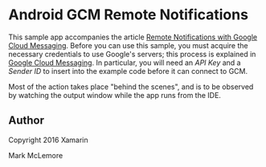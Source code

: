 Android GCM Remote Notifications
================================

This sample app accompanies the article 
[Remote Notifications with Google Cloud Messaging](http://developer.xamarin.com/guides/android/application_fundamentals/notifications/remote-notifications-with-gcm/).
Before you can use this sample, you must acquire the necessary 
credentials to use Google's servers; this process is explained in 
[Google Cloud Messaging](http://developer.xamarin.com/guides/android/application_fundamentals/notifications/google-cloud-messaging). 
In particular, you will need an *API Key* and a *Sender ID* to insert 
into the example code before it can connect to GCM. 
   
Most of the action takes place "behind the scenes", and is to be
observed by watching the output window while the app runs from
the IDE.

Author
------ 

Copyright 2016 Xamarin

Mark McLemore

